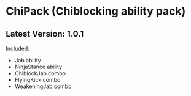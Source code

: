 # ChiPack (Chiblocking ability pack)
## Latest Version: 1.0.1
Included:
* Jab ability
* NinjaStance ability
* ChiblockJab combo
* FlyingKick combo
* WeakeningJab combo

